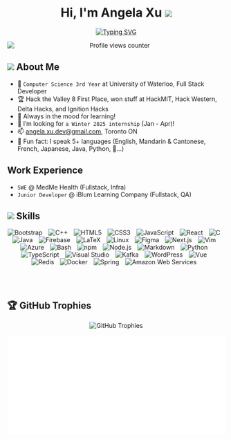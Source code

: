 <!-- Header section with name and greeting gif -->
<p align="center">
  <h1 align="center">Hi, I'm Angela Xu <img src="https://media.giphy.com/media/hvRJCLFzcasrR4ia7z/giphy.gif" width="35"></h1>
</p>

<!-- Typing SVG animation -->
<p align="center">
 <a href="https://git.io/typing-svg"><img src="https://readme-typing-svg.herokuapp.com?font=Fira+Code&pause=1000&center=true&vCenter=true&random=false&width=435&lines=Learning+3D+Modelling;Designing+with+a+Passion;Inquiring+about+Cyber+Security+%3C3;Reading+the+Naturals+series;Listening+to+J%26KPOP" alt="Typing SVG" /></a>
</p>

<!-- Profile visit counter -->
<p align="center">
  <img src="https://komarev.com/ghpvc/?username=angeladev333&style=flat-square" alt="Profile views counter" style="display: block; margin: auto;">
</p>

<!-- About Me Section -->
<h2><img src="https://64.media.tumblr.com/370c61e8c71b1b82c8085d5dbf6e43aa/e26e1f547fd0f670-6a/s500x750/7c788b61d987180b97517aee81ac2e5f747c681f.gif" width="100px"> About Me</h2>

- 🏫 `Computer Science 3rd Year` at University of Waterloo, Full Stack Developer
- 🏆 Hack the Valley 8 First Place, won stuff at HackMIT, Hack Western, Delta Hacks, and Ignition Hacks
- 🌱 Always in the mood for learning!
- 🥺 I’m looking for `a Winter 2025 internship` (Jan - Apr)!
- 📫 angela.xu.dev@gmail.com, Toronto ON
- 💖 Fun fact: I speak 5+ languages (English, Mandarin & Cantonese, French, Japanese, Java, Python, 🧐...)

<h2> Work Experience</h2>

- `SWE` @ MedMe Health (Fullstack, Infra)
- `Junior Developer` @ iBlum Learning Company (Fullstack, QA)


<!-- Skills Section -->
<h2><img src="https://media.giphy.com/media/VdoIFLsMIlwzfKD520/giphy.gif" width="30px"> Skills</h2>

<p align="center">
 <img alt="Bootstrap" width="50px" style="padding-right:10px;"src="https://cdn.jsdelivr.net/gh/devicons/devicon/icons/bootstrap/bootstrap-original.svg" />
<img alt="C++" width="50px" style="padding-right:10px;" src="https://cdn.jsdelivr.net/gh/devicons/devicon/icons/cplusplus/cplusplus-original.svg" />
<img alt="HTML5" width="50px" style="padding-right:10px;" src="https://cdn.jsdelivr.net/gh/devicons/devicon/icons/html5/html5-original.svg" />   
<img alt="CSS3" width="50px" style="padding-right:10px;" src="https://cdn.jsdelivr.net/gh/devicons/devicon/icons/css3/css3-original.svg" />
<img alt="JavaScript" width="50px" style="padding-right:10px;" src="https://cdn.jsdelivr.net/gh/devicons/devicon/icons/javascript/javascript-original.svg" />
<img alt="React" width="50px" style="padding-right:10px;" src="https://cdn.jsdelivr.net/gh/devicons/devicon/icons/react/react-original.svg" />
<img alt="C" width="50px" style="padding-right:10px;" src="https://cdn.jsdelivr.net/gh/devicons/devicon/icons/c/c-original.svg" />
<img alt="Java" width="50px" style="padding-right:10px;" src="https://cdn.jsdelivr.net/gh/devicons/devicon/icons/java/java-original.svg" />
<img alt="Firebase" width="50px" style="padding-right:10px;" src="https://cdn.jsdelivr.net/gh/devicons/devicon/icons/firebase/firebase-plain.svg" />
<img alt="LaTeX" width="50px" style="padding-right:10px;" src="https://cdn.jsdelivr.net/gh/devicons/devicon/icons/latex/latex-original.svg" />
<img alt="Linux" width="50px" style="padding-right:10px;" src="https://cdn.jsdelivr.net/gh/devicons/devicon/icons/linux/linux-original.svg" />
<img alt="Figma" width="50px" style="padding-right:10px;" src="https://cdn.jsdelivr.net/gh/devicons/devicon/icons/figma/figma-original.svg" />
<img alt="Next.js" width="50px" style="padding-right:10px;" src="https://cdn.jsdelivr.net/gh/devicons/devicon/icons/nextjs/nextjs-original.svg" />
<img alt="Vim" width="50px" style="padding-right:10px;" src="https://cdn.jsdelivr.net/gh/devicons/devicon/icons/vim/vim-original.svg" />
<img alt="Azure" width="50px" style="padding-right:10px;" src="https://cdn.jsdelivr.net/gh/devicons/devicon/icons/azure/azure-original.svg" />
<img alt="Bash" width="50px" style="padding-right:10px;" src="https://cdn.jsdelivr.net/gh/devicons/devicon/icons/bash/bash-original.svg" />
<img alt="npm" width="50px" style="padding-right:10px;" src="https://cdn.jsdelivr.net/gh/devicons/devicon/icons/npm/npm-original-wordmark.svg" />
<img alt="Node.js" width="50px" style="padding-right:10px;" src="https://cdn.jsdelivr.net/gh/devicons/devicon/icons/nodejs/nodejs-original.svg" />
<img alt="Markdown" width="50px" style="padding-right:10px;" src="https://cdn.jsdelivr.net/gh/devicons/devicon/icons/markdown/markdown-original.svg" />
<img alt="Python" width="50px" style="padding-right:10px;" src="https://cdn.jsdelivr.net/gh/devicons/devicon/icons/python/python-original.svg" />
<img alt="TypeScript" width="50px" style="padding-right:10px;" src="https://cdn.jsdelivr.net/gh/devicons/devicon/icons/typescript/typescript-original.svg" />
<img alt="Visual Studio" width="50px" style="padding-right:10px;" src="https://cdn.jsdelivr.net/gh/devicons/devicon/icons/visualstudio/visualstudio-plain.svg" />
<img alt="Kafka" width="50px" style="padding-right:10px;" src="https://cdn.jsdelivr.net/gh/devicons/devicon/icons/apachekafka/apachekafka-original.svg" />
<img alt="WordPress" width="50px" style="padding-right:10px;" src="https://cdn.jsdelivr.net/gh/devicons/devicon/icons/wordpress/wordpress-plain.svg" />
<img alt="Vue" width="50px" style="padding-right:10px;" src="https://cdn.jsdelivr.net/gh/devicons/devicon/icons/vuejs/vuejs-original.svg" />
<img alt="Redis" width="50px" style="padding-right:10px;" src="https://cdn.jsdelivr.net/gh/devicons/devicon/icons/redis/redis-original.svg" />
<img alt="Docker" width="50px" style="padding-right:10px;" src="https://cdn.jsdelivr.net/gh/devicons/devicon/icons/docker/docker-plain-wordmark.svg" />
<img alt="Spring" width="50px" style="padding-right:10px;" src="https://cdn.jsdelivr.net/gh/devicons/devicon/icons/spring/spring-original.svg" />
<img alt="Amazon Web Services" width="50px" style="padding-right:10px;" src="https://cdn.jsdelivr.net/gh/devicons/devicon@latest/icons/amazonwebservices/amazonwebservices-original-wordmark.svg" />

</p>
<br/><br/>

<!-- GitHub Stats Section -->
<!-- <h2><img src="https://media.giphy.com/media/iY8CRBdQXODJSCERIr/giphy.gif" width="30px"> GitHub Stats</h2> -->
<!--
<p align="center">
  <img src="https://github-readme-stats.vercel.app/api?username=angeladev333&theme=dark&hide_border=false&include_all_commits=true&count_private=true" alt="GitHub Stats" /><br/>
  <img src="https://github-readme-stats.vercel.app/api/top-langs/?username=angeladev333&theme=dark&hide_border=false&include_all_commits=true&count_private=true&layout=compact" alt="Top Languages" />
</p> -->

<!-- GitHub Trophies Section -->
<h2>🏆 GitHub Trophies</h2>

<p align="center">
  <img src="https://github-profile-trophy.vercel.app/?username=angeladev333&theme=chalk&no-frame=true&no-bg=false&margin-w=4" alt="GitHub Trophies" />
</p>

![](./metrics.plugin.isocalendar.svg)
